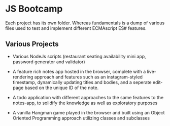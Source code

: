 # JS Bootcamp

Each project has its own folder. Whereas fundamentals is a dump of various files used to test and implement different ECMAscript ES# features.

## Various Projects

-   Various NodeJs scripts (restaurant seating availability mini app, password generator and validator)

-   A feature rich notes app hosted in the browser, complete with a live-rendering approach and features such as an instagram-styled timestamp, dynamically updating titles and bodies, and a seperate edit-page based on the unique ID of the note.

-   A todo application with different approaches to the same features to the notes-app, to solidify the knowledge as well as exploratory purposes

-   A vanilla Hangman game played in the browser and built using an Object Oriented Programming approach utilizing classes and subclasses
